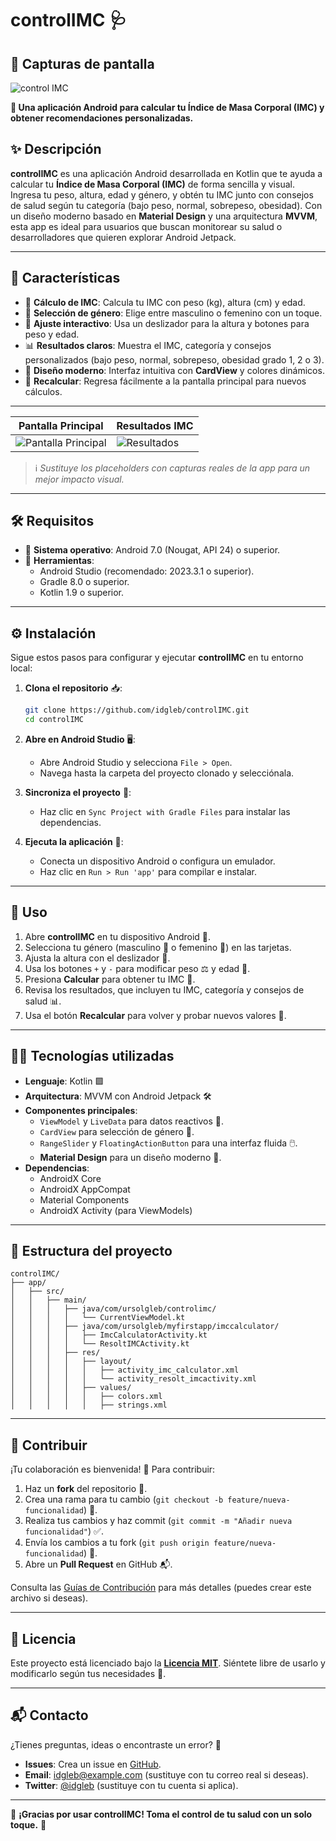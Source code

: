 
# controlIMC 🩺

## 📸 Capturas de pantalla

![control IMC](https://github.com/user-attachments/assets/e9a028d9-7752-40b0-b55c-08d12e195e3c)


**📱 Una aplicación Android para calcular tu Índice de Masa Corporal (IMC) y obtener recomendaciones personalizadas.**

## ✨ Descripción

**controlIMC** es una aplicación Android desarrollada en Kotlin que te ayuda a calcular tu **Índice de Masa Corporal (IMC)** de forma sencilla y visual. Ingresa tu peso, altura, edad y género, y obtén tu IMC junto con consejos de salud según tu categoría (bajo peso, normal, sobrepeso, obesidad). Con un diseño moderno basado en **Material Design** y una arquitectura **MVVM**, esta app es ideal para usuarios que buscan monitorear su salud o desarrolladores que quieren explorar Android Jetpack.

---

## 🚀 Características

- 🧮 **Cálculo de IMC**: Calcula tu IMC con peso (kg), altura (cm) y edad.
- 👥 **Selección de género**: Elige entre masculino o femenino con un toque.
- 📏 **Ajuste interactivo**: Usa un deslizador para la altura y botones para peso y edad.
- 📊 **Resultados claros**: Muestra el IMC, categoría y consejos personalizados (bajo peso, normal, sobrepeso, obesidad grado 1, 2 o 3).
- 🎨 **Diseño moderno**: Interfaz intuitiva con **CardView** y colores dinámicos.
- 🔄 **Recalcular**: Regresa fácilmente a la pantalla principal para nuevos cálculos.

---



| Pantalla Principal | Resultados IMC |
|--------------------|----------------|
| ![Pantalla Principal](https://via.placeholder.com/300x600.png?text=Pantalla+Principal) | ![Resultados](https://via.placeholder.com/300x600.png?text=Resultados+IMC) |

> ℹ️ *Sustituye los placeholders con capturas reales de la app para un mejor impacto visual.*

---

## 🛠️ Requisitos

- 📱 **Sistema operativo**: Android 7.0 (Nougat, API 24) o superior.
- 🧰 **Herramientas**:
    - Android Studio (recomendado: 2023.3.1 o superior).
    - Gradle 8.0 o superior.
    - Kotlin 1.9 o superior.

---

## ⚙️ Instalación

Sigue estos pasos para configurar y ejecutar **controlIMC** en tu entorno local:

1. **Clona el repositorio** 📥:
   ```bash
   git clone https://github.com/idgleb/controlIMC.git
   cd controlIMC
   ```

2. **Abre en Android Studio** 🖥️:
    - Abre Android Studio y selecciona `File > Open`.
    - Navega hasta la carpeta del proyecto clonado y selecciónala.

3. **Sincroniza el proyecto** 🔄:
    - Haz clic en `Sync Project with Gradle Files` para instalar las dependencias.

4. **Ejecuta la aplicación** 🚀:
    - Conecta un dispositivo Android o configura un emulador.
    - Haz clic en `Run > Run 'app'` para compilar e instalar.

---

## 📖 Uso

1. Abre **controlIMC** en tu dispositivo Android 📱.
2. Selecciona tu género (masculino 👨 o femenino 👩) en las tarjetas.
3. Ajusta la altura con el deslizador 📏.
4. Usa los botones `+` y `-` para modificar peso ⚖️ y edad 🎂.
5. Presiona **Calcular** para obtener tu IMC 🧮.
6. Revisa los resultados, que incluyen tu IMC, categoría y consejos de salud 📊.
7. Usa el botón **Recalcular** para volver y probar nuevos valores 🔄.

---

## 🧑‍💻 Tecnologías utilizadas

- **Lenguaje**: Kotlin 🟪
- **Arquitectura**: MVVM con Android Jetpack 🛠️
- **Componentes principales**:
    - `ViewModel` y `LiveData` para datos reactivos 📡.
    - `CardView` para selección de género 🎴.
    - `RangeSlider` y `FloatingActionButton` para una interfaz fluida 🖱️.
    - **Material Design** para un diseño moderno 🌟.
- **Dependencias**:
    - AndroidX Core
    - AndroidX AppCompat
    - Material Components
    - AndroidX Activity (para ViewModels)

---

## 📂 Estructura del proyecto

```
controlIMC/
├── app/
│   ├── src/
│   │   ├── main/
│   │   │   ├── java/com/ursolgleb/controlimc/
│   │   │   │   └── CurrentViewModel.kt
│   │   │   ├── java/com/ursolgleb/myfirstapp/imccalculator/
│   │   │   │   ├── ImcCalculatorActivity.kt
│   │   │   │   └── ResoltIMCActivity.kt
│   │   │   ├── res/
│   │   │   │   ├── layout/
│   │   │   │   │   ├── activity_imc_calculator.xml
│   │   │   │   │   └── activity_resolt_imcactivity.xml
│   │   │   │   ├── values/
│   │   │   │   │   ├── colors.xml
│   │   │   │   │   ├── strings.xml
```

---

## 🤝 Contribuir

¡Tu colaboración es bienvenida! 🌟 Para contribuir:

1. Haz un **fork** del repositorio 🍴.
2. Crea una rama para tu cambio (`git checkout -b feature/nueva-funcionalidad`) 🌿.
3. Realiza tus cambios y haz commit (`git commit -m "Añadir nueva funcionalidad"`) ✅.
4. Envía los cambios a tu fork (`git push origin feature/nueva-funcionalidad`) 🚀.
5. Abre un **Pull Request** en GitHub 📬.

Consulta las [Guías de Contribución](CONTRIBUTING.md) para más detalles (puedes crear este archivo si deseas).

---

## 📜 Licencia

Este proyecto está licenciado bajo la **[Licencia MIT](LICENSE)**. Siéntete libre de usarlo y modificarlo según tus necesidades 📝.

---

## 📬 Contacto

¿Tienes preguntas, ideas o encontraste un error? 🐞

- **Issues**: Crea un issue en [GitHub](https://github.com/idgleb/controlIMC/issues).
- **Email**: idgleb@example.com (sustituye con tu correo real si deseas).
- **Twitter**: [@idgleb](https://twitter.com/idgleb) (sustituye con tu cuenta si aplica).

---

🌟 **¡Gracias por usar controlIMC! Toma el control de tu salud con un solo toque.** 🌟